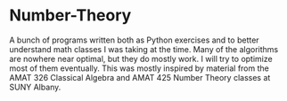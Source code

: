 # Number-Theory
A bunch of programs written both as Python exercises and to better understand math classes I was taking at the time.
Many of the algorithms are nowhere near optimal, but they do mostly work. I will try to optimize most of them eventually.
This was mostly inspired by material from the AMAT 326 Classical Algebra and AMAT 425 Number Theory classes at SUNY Albany.
